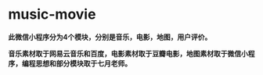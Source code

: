 # music-movie

**此微信小程序分为4个模块，分别是音乐，电影，地图，用户评价。**

**音乐素材取于网易云音乐和百度，电影素材取于豆瓣电影，地图素材取于微信小程序，编程思想和部分模块取于七月老师。**
